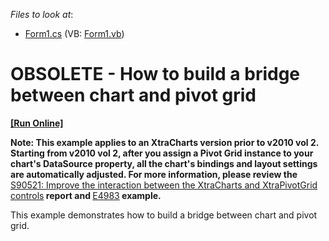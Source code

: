 <!-- default file list -->
*Files to look at*:

* [Form1.cs](./CS/Form1.cs) (VB: [Form1.vb](./VB/Form1.vb))
<!-- default file list end -->
# OBSOLETE - How to build a bridge between chart and pivot grid
<!-- run online -->
**[[Run Online]](https://codecentral.devexpress.com/e284)**
<!-- run online end -->


<p><strong>Note: This example applies to an XtraCharts version prior to v2010 vol 2. Starting from v2010 vol 2, after you assign a Pivot Grid instance to your chart's DataSource property, all the chart's bindings and layout settings are automatically adjusted.  For more information, please review the </strong><a href="https://www.devexpress.com/Support/Center/p/S90521">S90521: Improve the interaction between the XtraCharts and XtraPivotGrid controls</a><strong> report and  </strong><a href="https://www.devexpress.com/Support/Center/p/E4983">E4983</a><strong> example.</strong></p><p><strong></strong></p><p><strong></strong>This example demonstrates how to build a bridge between chart and pivot grid.</p>

<br/>


